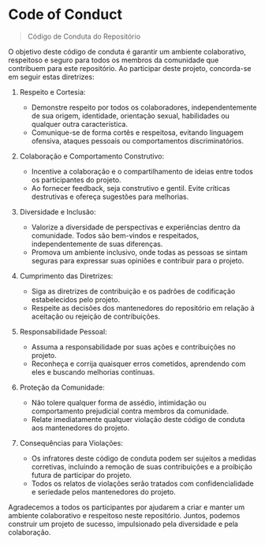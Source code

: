 # Code of Conduct

> Código de Conduta do Repositório

O objetivo deste código de conduta é garantir um ambiente colaborativo, respeitoso e seguro para todos os membros da comunidade que contribuem para este repositório. Ao participar deste projeto, concorda-se em seguir estas diretrizes:

1. Respeito e Cortesia:
   - Demonstre respeito por todos os colaboradores, independentemente de sua origem, identidade, orientação sexual, habilidades ou qualquer outra característica.
   - Comunique-se de forma cortês e respeitosa, evitando linguagem ofensiva, ataques pessoais ou comportamentos discriminatórios.

2. Colaboração e Comportamento Construtivo:
   - Incentive a colaboração e o compartilhamento de ideias entre todos os participantes do projeto.
   - Ao fornecer feedback, seja construtivo e gentil. Evite críticas destrutivas e ofereça sugestões para melhorias.

3. Diversidade e Inclusão:
   - Valorize a diversidade de perspectivas e experiências dentro da comunidade. Todos são bem-vindos e respeitados, independentemente de suas diferenças.
   - Promova um ambiente inclusivo, onde todas as pessoas se sintam seguras para expressar suas opiniões e contribuir para o projeto.

4. Cumprimento das Diretrizes:
   - Siga as diretrizes de contribuição e os padrões de codificação estabelecidos pelo projeto.
   - Respeite as decisões dos mantenedores do repositório em relação à aceitação ou rejeição de contribuições.

5. Responsabilidade Pessoal:
   - Assuma a responsabilidade por suas ações e contribuições no projeto.
   - Reconheça e corrija quaisquer erros cometidos, aprendendo com eles e buscando melhorias contínuas.

6. Proteção da Comunidade:
   - Não tolere qualquer forma de assédio, intimidação ou comportamento prejudicial contra membros da comunidade.
   - Relate imediatamente qualquer violação deste código de conduta aos mantenedores do projeto.

7. Consequências para Violações:
   - Os infratores deste código de conduta podem ser sujeitos a medidas corretivas, incluindo a remoção de suas contribuições e a proibição futura de participar do projeto.
   - Todos os relatos de violações serão tratados com confidencialidade e seriedade pelos mantenedores do projeto.

Agradecemos a todos os participantes por ajudarem a criar e manter um ambiente colaborativo e respeitoso neste repositório. Juntos, podemos construir um projeto de sucesso, impulsionado pela diversidade e pela colaboração.
